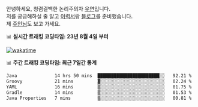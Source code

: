 안녕하세요, 청렴결백한 논리주의자 [우연](https://dev-wooyeon.github.io/quiz-app/)입니다.  
저를 궁금해하실 줄 알고 [이력서](https://ieunune.notion.site/d836ecc9172144d4b39f185b89f16a62)랑 [블로그](https://notion-blog-ieunune.vercel.app)를 준비했습니다.  
제 [주인님](https://www.instagram.com/lovely_hiru_hari_s2/)도 보고 가세요.


📊 **실시간 트래킹 코딩타임: 23년 8월 4일 부터**  

[![wakatime](https://wakatime.com/badge/user/099dd627-fdab-4072-b87a-fa91c7a76d8d.svg?style=for-the-badge)](https://wakatime.com/@099dd627-fdab-4072-b87a-fa91c7a76d8d)

📊 **주간 트래킹 코딩타임: 최근 7일간 통계**

<!--START_SECTION:waka-->

```txt
Java              14 hrs 50 mins  ███████████████████████░░   92.21 %
Groovy            21 mins         ▓░░░░░░░░░░░░░░░░░░░░░░░░   02.24 %
YAML              16 mins         ▒░░░░░░░░░░░░░░░░░░░░░░░░   01.75 %
Gradle            14 mins         ▒░░░░░░░░░░░░░░░░░░░░░░░░   01.53 %
Java Properties   7 mins          ▒░░░░░░░░░░░░░░░░░░░░░░░░   00.81 %
```

<!--END_SECTION:waka-->

<!-- ![](./profile-3d-contrib/profile-night-view.svg)-->
